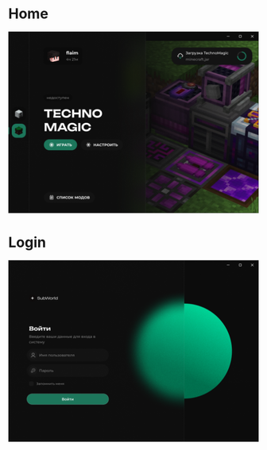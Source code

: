 <h1>Home</h1>
<img src="https://github.com/flaim4/LauncherClient/blob/main/img/Home.png">
<h1>Login</h1>
<img src="https://github.com/flaim4/LauncherClient/blob/main/img/login.png">

